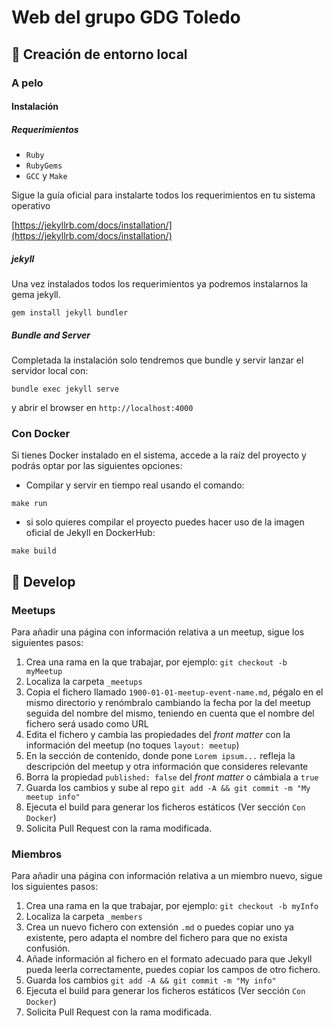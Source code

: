 # Web del grupo GDG Toledo


## 🚀 Creación de entorno local

### A pelo

#### Instalación

##### Requerimientos

* `Ruby`
* `RubyGems`
* `GCC` y `Make`

Sigue la guía oficial para instalarte todos los requerimientos en tu sistema operativo

[https://jekyllrb.com/docs/installation/](https://jekyllrb.com/docs/installation/)


##### jekyll

Una vez instalados todos los requerimientos ya podremos instalarnos la gema jekyll.

```shell
gem install jekyll bundler
```

##### Bundle and Server

Completada la instalación solo tendremos que bundle y servir lanzar el servidor local con:

```shell
bundle exec jekyll serve
```

y abrir el browser en `http://localhost:4000`

### Con Docker

Si tienes Docker instalado en el sistema, accede a la raíz del proyecto y podrás optar por las siguientes opciones:

- Compilar y servir en tiempo real usando el comando:
````shell
make run
````

- si solo quieres compilar el proyecto puedes hacer uso de la imagen oficial de Jekyll en DockerHub:

````shell
make build
````

## 🔧 Develop

### Meetups
Para añadir una página con información relativa a un meetup, sigue los siguientes pasos:

  1. Crea una rama en la que trabajar, por ejemplo: `git checkout -b myMeetup`
  1. Localiza la carpeta `_meetups`
  1. Copia el fichero llamado `1900-01-01-meetup-event-name.md`, pégalo en el mismo directorio y renómbralo cambiando la fecha por la del meetup seguida del nombre del mismo, teniendo en cuenta que el nombre del fichero será usado como URL
  1. Edita el fichero y cambia las propiedades del _front matter_ con la información del meetup (no toques `layout: meetup`)
  1. En la sección de contenido, donde pone `Lorem ipsum...` refleja la descripción del meetup y otra información que consideres relevante
  1. Borra la propiedad `published: false` del _front matter_ o cámbiala a `true`
  1. Guarda los cambios y sube al repo `git add -A && git commit -m "My meetup info"`
  1. Ejecuta el build para generar los ficheros estáticos (Ver sección `Con Docker`)
  1. Solicita Pull Request con la rama modificada.

### Miembros
Para añadir una página con información relativa a un miembro nuevo, sigue los siguientes pasos:

  1. Crea una rama en la que trabajar, por ejemplo: `git checkout -b myInfo`
  1. Localiza la carpeta `_members`
  1. Crea un nuevo fichero con extensión `.md` o puedes copiar uno ya existente, pero adapta el nombre del fichero para que no exista confusión.
  1. Añade información al fichero en el formato adecuado para que Jekyll pueda leerla correctamente, puedes copiar los campos de otro fichero.
  1. Guarda los cambios `git add -A && git commit -m "My info"`
  1. Ejecuta el build para generar los ficheros estáticos (Ver sección `Con Docker`)
  1. Solicita Pull Request con la rama modificada.

